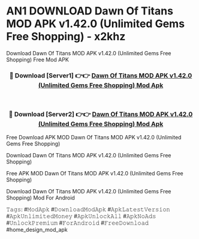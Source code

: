 # AN1 DOWNLOAD Dawn Of Titans MOD APK v1.42.0 (Unlimited Gems Free Shopping) - x2khz
Download Dawn Of Titans MOD APK v1.42.0 (Unlimited Gems Free Shopping) Free Mod APK

<div align="center">
<h3>🔴 Download [Server1] 👉👉 <a href="https://apk-comot.site?title=Dawn_Of_Titans_MOD_APK_v1.42.0_(Unlimited_Gems_Free_Shopping)">Dawn Of Titans MOD APK v1.42.0 (Unlimited Gems Free Shopping) Mod Apk</a></h3><br>

<h3>🔴 Download [Server2] 👉👉 <a href="https://apk-comot.site?title=Dawn_Of_Titans_MOD_APK_v1.42.0_(Unlimited_Gems_Free_Shopping)">Dawn Of Titans MOD APK v1.42.0 (Unlimited Gems Free Shopping) Mod Apk</a></h3>
</div>


Free Download APK MOD Dawn Of Titans MOD APK v1.42.0 (Unlimited Gems Free Shopping)

Download Dawn Of Titans MOD APK v1.42.0 (Unlimited Gems Free Shopping) 

Free APK MOD Dawn Of Titans MOD APK v1.42.0 (Unlimited Gems Free Shopping) 

Download Dawn Of Titans MOD APK v1.42.0 (Unlimited Gems Free Shopping) Mod For Android

𝚃𝚊𝚐𝚜: #𝙼𝚘𝚍𝙰𝚙𝚔 #𝙳𝚘𝚠𝚗𝚕𝚘𝚊𝚍𝙼𝚘𝚍𝙰𝚙𝚔 #𝙰𝚙𝚔𝙻𝚊𝚝𝚎𝚜𝚝𝚅𝚎𝚛𝚜𝚒𝚘𝚗 #𝙰𝚙𝚔𝚄𝚗𝚕𝚒𝚖𝚒𝚝𝚎𝚍𝙼𝚘𝚗𝚎𝚢 #𝙰𝚙𝚔𝚄𝚗𝚕𝚘𝚌𝚔𝙰𝚕𝚕 #𝙰𝚙𝚔𝙽𝚘𝙰𝚍𝚜 #𝚄𝚗𝚕𝚘𝚌𝚔𝙿𝚛𝚎𝚖𝚒𝚞𝚖 #𝙵𝚘𝚛𝙰𝚗𝚍𝚛𝚘𝚒𝚍 #𝙵𝚛𝚎𝚎𝙳𝚘𝚠𝚗𝚕𝚘𝚊𝚍 #home_design_mod_apk